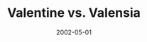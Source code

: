 ---
type: collaboration
title: Valentine vs. Valensia
artist: V
date: 2002-05-01
img: /images/collaborations/valentine-vs-valensia.jpg
permalink: /music/collaborations/:title/
lyrics: true
discs:
  - tracks:
    - title: City Lights
      subtitle: Valentine
    - title: As Salam Saleikum
      subtitle: Valensia
    - title: Being Different Is So Cool
      subtitle: Valentine
    - title: Bombardon
      subtitle: Valensia
    - title: Turn Back Time
      subtitle: Valentine
    - title: Club Bombastic
      subtitle: Valentine
    - title: V-sualized
      subtitle: Valensia
    - title: Take Me Home
      subtitle: Valentine
    - title: Heading For Avalon
      subtitle: Valentine
    - title: Valetudinarian
      subtitle: Valensia
    - title: Since All Bitter Opal Tears All Gone Elsewhere/The Devil Makes Me Smile
      subtitle: Valensia
    - title: Valet Wallet Waltz
      subtitle: Valensia
    - title: Victory
      subtitle: Valensia
credits:
  - key: "Composed, written, arranged, recorded, engineered, mixed and produced"
  - key: Valentine at Studio Heaven
    value: Recorded by Tjeerd van Zagen, assisted by Julein at Wisseloord Studio 1, Hilversum, Holland.
  - key: Guitar solo, additional lead and harmony vocals
    value: Recorded by Valensia Clarkson at Valensia Studios, Spain
---